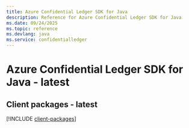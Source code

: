 ```yaml
---
title: Azure Confidential Ledger SDK for Java
description: Reference for Azure Confidential Ledger SDK for Java
ms.date: 09/24/2025
ms.topic: reference
ms.devlang: java
ms.service: confidentialledger
---
```

# Azure Confidential Ledger SDK for Java - latest

## Client packages - latest
[!INCLUDE [client-packages](confidential-ledger-client-index.md)]